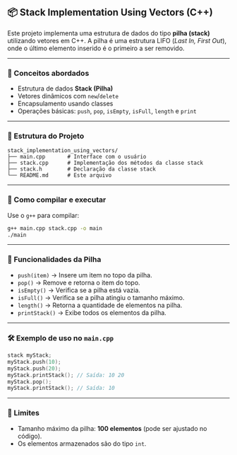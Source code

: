 ## 📦 Stack Implementation Using Vectors (C++)

Este projeto implementa uma estrutura de dados do tipo **pilha (stack)** utilizando vetores em C++. A pilha é uma estrutura LIFO (*Last In, First Out*), onde o último elemento inserido é o primeiro a ser removido.

---

### 🧠 Conceitos abordados

* Estrutura de dados **Stack (Pilha)**
* Vetores dinâmicos com `new`/`delete`
* Encapsulamento usando classes
* Operações básicas: `push`, `pop`, `isEmpty`, `isFull`, `length` e `print`

---

### 📁 Estrutura do Projeto

```
stack_implementation_using_vectors/
├── main.cpp       # Interface com o usuário
├── stack.cpp      # Implementação dos métodos da classe stack
├── stack.h        # Declaração da classe stack
└── README.md      # Este arquivo
```

---

### 🚀 Como compilar e executar

Use o `g++` para compilar:

```bash
g++ main.cpp stack.cpp -o main
./main
```

---

### 📌 Funcionalidades da Pilha

* `push(item)` → Insere um item no topo da pilha.
* `pop()` → Remove e retorna o item do topo.
* `isEmpty()` → Verifica se a pilha está vazia.
* `isFull()` → Verifica se a pilha atingiu o tamanho máximo.
* `length()` → Retorna a quantidade de elementos na pilha.
* `printStack()` → Exibe todos os elementos da pilha.

---

### 🛠 Exemplo de uso no `main.cpp`

```cpp
stack myStack;
myStack.push(10);
myStack.push(20);
myStack.printStack(); // Saída: 10 20
myStack.pop();
myStack.printStack(); // Saída: 10
```

---

### 📌 Limites

* Tamanho máximo da pilha: **100 elementos** (pode ser ajustado no código).
* Os elementos armazenados são do tipo `int`.